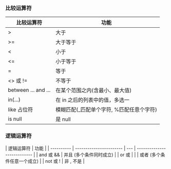 ﻿### 比较运算符

| 比较运算符          | 功能                                      |
| ------------------- | ----------------------------------------- |
| >                   | 大于                                      |
| >=                  | 大于等于                                  |
| <                   | 小于                                      |
| <=                  | 小于等于                                  |
| =                   | 等于                                      |
| <> 或 !=            | 不等于                                    |
| between ... and ... | 在某个范围之内(含最小、最大值)            |
| in(...)             | 在 in 之后的列表中的值，多选一            |
| like 占位符         | 模糊匹配(\_匹配单个字符, %匹配任意个字符) |
| is null             | 是 null                                   |


### 逻辑运算符

| 逻辑运算符 | 功能                    |
| ---------- | ----------------------- | --- | --------------------------- |
| and 或 &&  | 并且 (多个条件同时成立) |
| or 或      |                         |     | 或者 (多个条件任意一个成立) |
| not 或 !   | 非 , 不是               |
